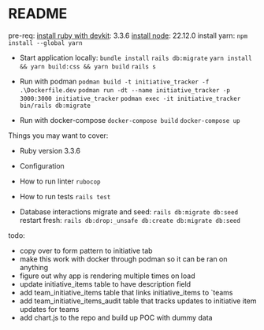 # README

pre-req:
[install ruby with devkit](https://rubyinstaller.org/downloads/): 3.3.6
[install node](https://nodejs.org/en/download): 22.12.0
install yarn: `npm install --global yarn`


* Start application locally: 
`bundle install`
`rails db:migrate`
`yarn install && yarn build:css && yarn build`
`rails s`

* Run with podman
`podman build -t initiative_tracker -f .\Dockerfile.dev`
`podman run -dt --name initiative_tracker -p 3000:3000 initiative_tracker`
`podman exec -it initiative_tracker bin/rails db:migrate`

* Run with docker-compose
`docker-compose build`
`docker-compose up`

Things you may want to cover:

* Ruby version
3.3.6

* Configuration

* How to run linter
`rubocop`

* How to run tests
`rails test`

* Database interactions
migrate and seed: `rails db:migrate db:seed`
restart fresh: `rails db:drop:_unsafe db:create db:migrate db:seed`

todo: 
- copy over to form pattern to initiative tab
- make this work with docker through podman so it can be ran on anything
- figure out why app is rendering multiple times on load
- update initiative_items table to have description field
- add team_initiative_items table that links initiative_items to `teams 
- add team_initiative_items_audit table that tracks updates to initiative item updates for teams
- add chart.js to the repo and build up POC with dummy data